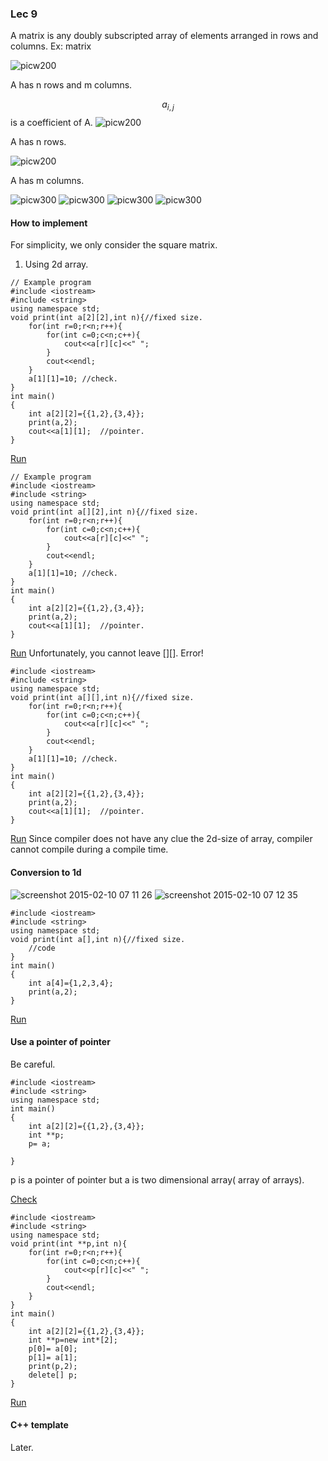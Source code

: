 ### Lec 9

A matrix is any doubly subscripted array of elements arranged in rows and columns. 
Ex:  matrix 

![picw200](https://cloud.githubusercontent.com/assets/10469752/6126637/8f3f0be4-b0f0-11e4-8612-4b7fc859b508.png)

A has n rows and m columns.

$$a_{i,j}$$ is a coefficient  of A.
![picw200](https://cloud.githubusercontent.com/assets/10469752/6127327/97fdbb66-b0f7-11e4-8e5d-08f3f0d33453.png)

A has n rows.

![picw200](https://cloud.githubusercontent.com/assets/10469752/6126675/f54e9012-b0f0-11e4-9157-0318de63fb5c.png)

A has m columns.

![picw300](https://cloud.githubusercontent.com/assets/10469752/6126708/4835bbd4-b0f1-11e4-944c-44c9489dec9f.png)
![picw300](https://cloud.githubusercontent.com/assets/10469752/6126707/4834bf5e-b0f1-11e4-9d25-840c1150529d.png)
![picw300](https://cloud.githubusercontent.com/assets/10469752/6126710/4837af70-b0f1-11e4-8783-c24e4d2f0537.png)
![picw300](https://cloud.githubusercontent.com/assets/10469752/6126709/48361ebc-b0f1-11e4-8312-10c4b228a8ee.png)

#### How to implement
For simplicity, we only consider the square matrix.

1. Using 2d array.
```
// Example program
#include <iostream>
#include <string>
using namespace std;
void print(int a[2][2],int n){//fixed size.
    for(int r=0;r<n;r++){
        for(int c=0;c<n;c++){
            cout<<a[r][c]<<" ";
        }
        cout<<endl;
    }
    a[1][1]=10; //check.
}
int main()
{
    int a[2][2]={{1,2},{3,4}};
    print(a,2);
    cout<<a[1][1];  //pointer.
}
```
[Run](http://cpp.sh/2jq7)
```
// Example program
#include <iostream>
#include <string>
using namespace std;
void print(int a[][2],int n){//fixed size.
    for(int r=0;r<n;r++){
        for(int c=0;c<n;c++){
            cout<<a[r][c]<<" ";
        }
        cout<<endl;
    }
    a[1][1]=10; //check.
}
int main()
{
    int a[2][2]={{1,2},{3,4}};
    print(a,2);
    cout<<a[1][1];  //pointer.
}
```
[Run](http://cpp.sh/7lfs)
Unfortunately, you cannot leave [][]. Error!
```
#include <iostream>
#include <string>
using namespace std;
void print(int a[][],int n){//fixed size.
    for(int r=0;r<n;r++){
        for(int c=0;c<n;c++){
            cout<<a[r][c]<<" ";
        }
        cout<<endl;
    }
    a[1][1]=10; //check.
}
int main()
{
    int a[2][2]={{1,2},{3,4}};
    print(a,2);
    cout<<a[1][1];  //pointer.
}
```
[Run](http://cpp.sh/2vb37)
Since compiler does not have any clue the 2d-size of array, compiler cannot compile during a compile time.
#### Conversion to 1d
![screenshot 2015-02-10 07 11 26](https://cloud.githubusercontent.com/assets/10469752/6127006/3c21be44-b0f4-11e4-84b2-c5f80462b9ad.png)
![screenshot 2015-02-10 07 12 35](https://cloud.githubusercontent.com/assets/10469752/6127007/3c23ce00-b0f4-11e4-829e-e18db8d0f69e.png)
```
#include <iostream>
#include <string>
using namespace std;
void print(int a[],int n){//fixed size.
    //code
}
int main()
{
    int a[4]={1,2,3,4};
    print(a,2);
}
```
[Run](http://cpp.sh/8xby)
#### Use a pointer of pointer
Be careful.
```
#include <iostream>
#include <string>
using namespace std;
int main()
{
    int a[2][2]={{1,2},{3,4}};
    int **p;
    p= a;
    
}
```
p is a pointer of pointer but a is two dimensional array( array of arrays).

[Check](http://stackoverflow.com/q/5329107)
```
#include <iostream>
#include <string>
using namespace std;
void print(int **p,int n){
    for(int r=0;r<n;r++){
        for(int c=0;c<n;c++){
            cout<<p[r][c]<<" ";
        }
        cout<<endl;
    }
}
int main()
{
    int a[2][2]={{1,2},{3,4}};
    int **p=new int*[2];
    p[0]= a[0];
    p[1]= a[1];
    print(p,2);
    delete[] p;    
}
```
[Run](http://cpp.sh/62wj)
#### C++ template
Later.



